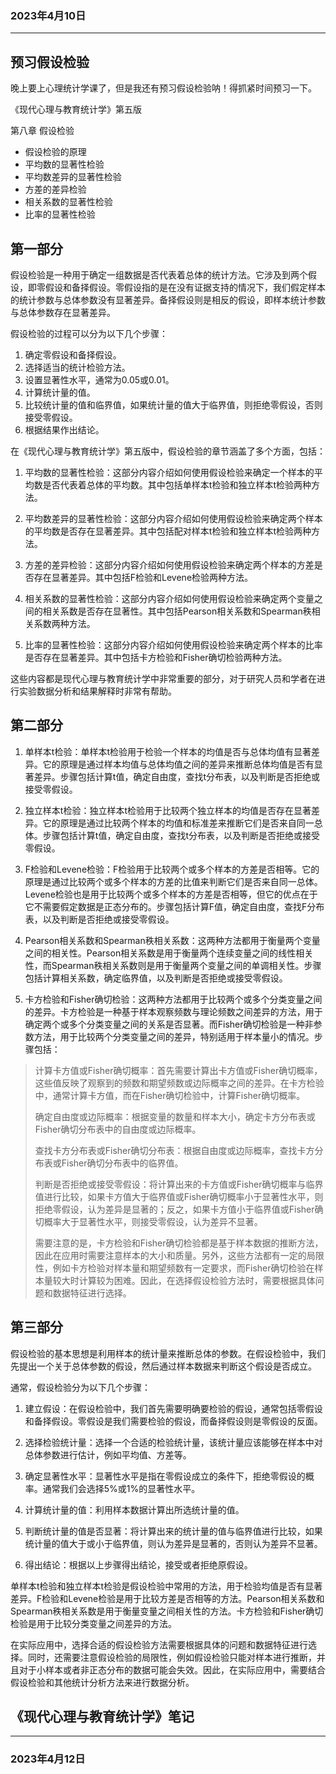 ### 2023年4月10日
---
## 预习假设检验

晚上要上心理统计学课了，但是我还有预习假设检验呐！得抓紧时间预习一下。

《现代心理与教育统计学》第五版

第八章 假设检验
- 假设检验的原理
- 平均数的显著性检验
- 平均数差异的显著性检验
- 方差的差异检验
- 相关系数的显著性检验
- 比率的显著性检验

## 第一部分

假设检验是一种用于确定一组数据是否代表着总体的统计方法。它涉及到两个假设，即零假设和备择假设。零假设指的是在没有证据支持的情况下，我们假定样本的统计参数与总体参数没有显著差异。备择假设则是相反的假设，即样本统计参数与总体参数存在显著差异。

假设检验的过程可以分为以下几个步骤：

1.  确定零假设和备择假设。
2.  选择适当的统计检验方法。
3.  设置显著性水平，通常为0.05或0.01。
4.  计算统计量的值。
5.  比较统计量的值和临界值，如果统计量的值大于临界值，则拒绝零假设，否则接受零假设。
6.  根据结果作出结论。

在《现代心理与教育统计学》第五版中，假设检验的章节涵盖了多个方面，包括：

1.  平均数的显著性检验：这部分内容介绍如何使用假设检验来确定一个样本的平均数是否代表着总体的平均数。其中包括单样本t检验和独立样本t检验两种方法。
    
2.  平均数差异的显著性检验：这部分内容介绍如何使用假设检验来确定两个样本的平均数是否存在显著差异。其中包括配对样本t检验和独立样本t检验两种方法。
    
3.  方差的差异检验：这部分内容介绍如何使用假设检验来确定两个样本的方差是否存在显著差异。其中包括F检验和Levene检验两种方法。
    
4.  相关系数的显著性检验：这部分内容介绍如何使用假设检验来确定两个变量之间的相关系数是否存在显著性。其中包括Pearson相关系数和Spearman秩相关系数两种方法。
    
5.  比率的显著性检验：这部分内容介绍如何使用假设检验来确定两个样本的比率是否存在显著差异。其中包括卡方检验和Fisher确切检验两种方法。
    

这些内容都是现代心理与教育统计学中非常重要的部分，对于研究人员和学者在进行实验数据分析和结果解释时非常有帮助。

## 第二部分

1.  单样本t检验：单样本t检验用于检验一个样本的均值是否与总体均值有显著差异。它的原理是通过样本均值与总体均值之间的差异来推断总体均值是否有显著差异。步骤包括计算t值，确定自由度，查找t分布表，以及判断是否拒绝或接受零假设。
    
2.  独立样本t检验：独立样本t检验用于比较两个独立样本的均值是否存在显著差异。它的原理是通过比较两个样本的均值和标准差来推断它们是否来自同一总体。步骤包括计算t值，确定自由度，查找t分布表，以及判断是否拒绝或接受零假设。
    
3.  F检验和Levene检验：F检验用于比较两个或多个样本的方差是否相等。它的原理是通过比较两个或多个样本的方差的比值来判断它们是否来自同一总体。Levene检验也是用于比较两个或多个样本的方差是否相等，但它的优点在于它不需要假定数据是正态分布的。步骤包括计算F值，确定自由度，查找F分布表，以及判断是否拒绝或接受零假设。
    
4.  Pearson相关系数和Spearman秩相关系数：这两种方法都用于衡量两个变量之间的相关性。Pearson相关系数是用于衡量两个连续变量之间的线性相关性，而Spearman秩相关系数则是用于衡量两个变量之间的单调相关性。步骤包括计算相关系数，确定临界值，以及判断是否拒绝或接受零假设。
    
5.  卡方检验和Fisher确切检验：这两种方法都用于比较两个或多个分类变量之间的差异。卡方检验是一种基于样本观察频数与理论频数之间差异的方法，用于确定两个或多个分类变量之间的关系是否显著。而Fisher确切检验是一种非参数方法，用于比较两个分类变量之间的差异，特别适用于样本量小的情况。步骤包括：

> 计算卡方值或Fisher确切概率：首先需要计算出卡方值或Fisher确切概率，这些值反映了观察到的频数和期望频数或边际概率之间的差异。在卡方检验中，通常计算卡方值，而在Fisher确切检验中，计算Fisher确切概率。
> 
> 确定自由度或边际概率：根据变量的数量和样本大小，确定卡方分布表或Fisher确切分布表中的自由度或边际概率。
> 
> 查找卡方分布表或Fisher确切分布表：根据自由度或边际概率，查找卡方分布表或Fisher确切分布表中的临界值。
> 
>判断是否拒绝或接受零假设：将计算出来的卡方值或Fisher确切概率与临界值进行比较，如果卡方值大于临界值或Fisher确切概率小于显著性水平，则拒绝零假设，认为差异是显著的；反之，如果卡方值小于临界值或Fisher确切概率大于显著性水平，则接受零假设，认为差异不显著。
>
>需要注意的是，卡方检验和Fisher确切检验都是基于样本数据的推断方法，因此在应用时需要注意样本的大小和质量。另外，这些方法都有一定的局限性，例如卡方检验对样本量和期望频数有一定要求，而Fisher确切检验在样本量较大时计算较为困难。因此，在选择假设检验方法时，需要根据具体问题和数据特征进行选择。
    

## 第三部分

假设检验的基本思想是利用样本的统计量来推断总体的参数。在假设检验中，我们先提出一个关于总体参数的假设，然后通过样本数据来判断这个假设是否成立。

通常，假设检验分为以下几个步骤：

1.  建立假设：在假设检验中，我们首先需要明确要检验的假设，通常包括零假设和备择假设。零假设是我们需要检验的假设，而备择假设则是零假设的反面。
    
2.  选择检验统计量：选择一个合适的检验统计量，该统计量应该能够在样本中对总体参数进行估计，例如平均值、方差等。
    
3.  确定显著性水平：显著性水平是指在零假设成立的条件下，拒绝零假设的概率。通常我们会选择5%或1%的显著性水平。
    
4.  计算统计量的值：利用样本数据计算出所选统计量的值。
    
5.  判断统计量的值是否显著：将计算出来的统计量的值与临界值进行比较，如果统计量的值大于或小于临界值，则认为差异是显著的，否则认为差异不显著。
    
6.  得出结论：根据以上步骤得出结论，接受或者拒绝原假设。
    

单样本t检验和独立样本t检验是假设检验中常用的方法，用于检验均值是否有显著差异。F检验和Levene检验是用于比较方差是否相等的方法。Pearson相关系数和Spearman秩相关系数是用于衡量变量之间相关性的方法。卡方检验和Fisher确切检验是用于比较分类变量之间差异的方法。

在实际应用中，选择合适的假设检验方法需要根据具体的问题和数据特征进行选择。同时，还需要注意假设检验的局限性，例如假设检验只能对样本进行推断，并且对于小样本或者非正态分布的数据可能会失效。因此，在实际应用中，需要结合假设检验和其他统计分析方法来进行数据分析。


## 《现代心理与教育统计学》笔记
---
### 2023年4月12日

